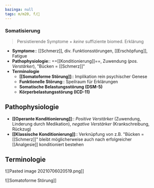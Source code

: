 ```yaml
---
bazinga: null
tags: m/m20, f/💭
---
```

### Somatisierung
> Persistierende Symptome + *keine* suffiziente biomed. Erklärung
- **Symptome**:: [[Schmerz]], div. Funktionsstörungen, [[Erschöpfung]], Fatigue
- **Pathophysiologie**:: ==[[Konditionierung]]==, Zuwendung (*pos. Verstärker*), "Bücken = [[Schmerz]]"
- **Terminologie**
	- **[[Somatoforme Störung]]**:: Implikation rein psychischer Genese
	- **Funktionelle Störung**:: Speilraum für Erklärungen
	- **Somatische Belastungsstörung (DSM-5)**
	- **Körperbelastungsstörung (ICD-11)**

## Pathophysiologie
- **[[Operante Konditionierung]]**:: *Positive Verstärker* (Zuwendung, Linderung durch Medikation), *negative Verstärker* (Krankschreibung, Rückzug)
- **[[Klassische Konditionierung]]**:: Verknüpfung von z.B. "Bücken = [[Schmerz]]" bleibt möglicherweise auch nach erfolgreicher [[Analgesie]] konditioniert bestehen

## Terminologie
![[Pasted image 20210706020519.png]]

![[Somatoforme Störung]]

